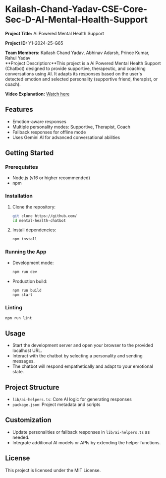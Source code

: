 # Kailash-Chand-Yadav-CSE-Core-Sec-D-AI-Mental-Health-Support

**Project Title:** Ai Powered Mental Health Support
 
**Project ID:** Y1-2024-25-G65  


**Team Members:** Kailash Chand Yadav, Abhinav Adarsh, Prince Kumar, Rahul Yadav  
**Project Description:**This project is a Ai Powered Mental Health Support (Chatbot) designed to provide supportive, therapeutic, and coaching conversations using AI. It adapts its responses based on the user's detected emotion and selected personality (supportive friend, therapist, or coach).

**Video Explanation:** [Watch here](https://)


## Features
- Emotion-aware responses
- Multiple personality modes: Supportive, Therapist, Coach
- Fallback responses for offline mode
- Uses Gemini AI for advanced conversational abilities 

## Getting Started

### Prerequisites
- Node.js (v16 or higher recommended)
- npm

### Installation
1. Clone the repository:
   ```bash
   git clone https://github.com/
   cd mental-health-chatbot
   ```
2. Install dependencies:
   ```bash
   npm install
   ```

### Running the App
- Development mode:
  ```bash
  npm run dev
  ```
- Production build:
  ```bash
  npm run build
  npm start
  ```

### Linting
```bash
npm run lint
```

## Usage
- Start the development server and open your browser to the provided localhost URL.
- Interact with the chatbot by selecting a personality and sending messages.
- The chatbot will respond empathetically and adapt to your emotional state.

## Project Structure
- `lib/ai-helpers.ts`: Core AI logic for generating responses
- `package.json`: Project metadata and scripts

## Customization
- Update personalities or fallback responses in `lib/ai-helpers.ts` as needed.
- Integrate additional AI models or APIs by extending the helper functions.

## License
This project is licensed under the MIT License.
